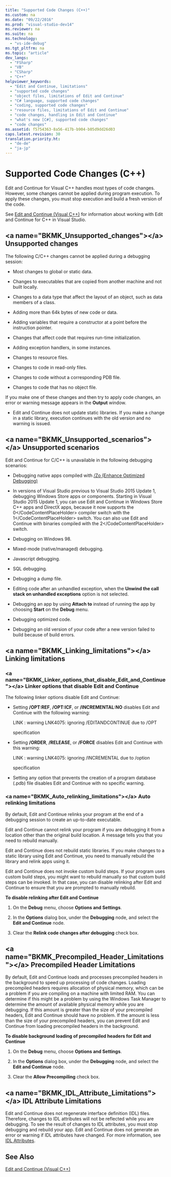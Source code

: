 ```yaml
---
title: "Supported Code Changes (C++)"
ms.custom: na
ms.date: "09/22/2016"
ms.prod: "visual-studio-dev14"
ms.reviewer: na
ms.suite: na
ms.technology: 
  - "vs-ide-debug"
ms.tgt_pltfrm: na
ms.topic: "article"
dev_langs: 
  - "FSharp"
  - "VB"
  - "CSharp"
  - "C++"
helpviewer_keywords: 
  - "Edit and Continue, limitations"
  - "supported code changes"
  - "object files, limitations of Edit and Continue"
  - "C# language, supported code changes"
  - "coding, supported code changes"
  - "resource files, limitations of Edit and Continue"
  - "code changes, handling in Edit and Continue"
  - "what's new [C#], supported code changes"
  - "code changes"
ms.assetid: f5754363-8a56-417b-b904-b05d9dd26d03
caps.latest.revision: 30
translation.priority.ht: 
  - "de-de"
  - "ja-jp"
---
```

# Supported Code Changes (C++)
Edit and Continue for Visual C++ handles most types of code changes. However, some changes cannot be applied during program execution. To apply these changes, you must stop execution and build a fresh version of the code.  
  
 See [Edit and Continue (Visual C++)](../vs140/edit-and-continue--visual-c---.md) for information about working with Edit and Continue for C++ in Visual Studio.  
  
##  \<a name="BKMK_Unsupported_changes">\</a> Unsupported changes  
 The following C/C++ changes cannot be applied during a debugging session:  
  
-   Most changes to global or static data.  
  
-   Changes to executables that are copied from another machine and not built locally.  
  
-   Changes to a data type that affect the layout of an object, such as data members of a class.  
  
-   Adding more than 64k bytes of new code or data.  
  
-   Adding variables that require a constructor at a point before the instruction pointer.  
  
-   Changes that affect code that requires run-time initialization.  
  
-   Adding exception handlers, in some instances.  
  
-   Changes to resource files.  
  
-   Changes to code in read-only files.  
  
-   Changes to code without a corresponding PDB file.  
  
-   Changes to code that has no object file.  
  
 If you make one of these changes and then try to apply code changes, an error or warning message appears in the **Output** window.  
  
-   Edit and Continue does not update static libraries. If you make a change in a static library, execution continues with the old version and no warning is issued.  
  
##  \<a name="BKMK_Unsupported_scenarios">\</a> Unsupported scenarios  
 Edit and Continue for C/C++ is unavailable in the following debugging scenarios:  
  
-   Debugging native apps compiled with [/Zo (Enhance Optimized Debugging)](../vs140/-zo--enhance-optimized-debugging-.md)  
  
-   In versions of Visual Studio previous to Visual Studio 2015 Update 1, debugging Windows Store apps or components. Starting in Visual Studio 2015 Update 1, you can use Edit and Continue in Windows Store C++ apps and DirectX apps, because it now supports the <CodeContentPlaceHolder>0\</CodeContentPlaceHolder> compiler switch with the  <CodeContentPlaceHolder>1\</CodeContentPlaceHolder> switch. You can also use Edit and Continue with binaries compiled with the <CodeContentPlaceHolder>2\</CodeContentPlaceHolder> switch.  
  
-   Debugging on Windows 98.  
  
-   Mixed-mode (native/managed) debugging.  
  
-   Javascript debugging.  
  
-   SQL debugging.  
  
-   Debugging a dump file.  
  
-   Editing code after an unhandled exception, when the **Unwind the call stack on unhandled exceptions** option is not selected.  
  
-   Debugging an app by using **Attach to** instead of running the app by choosing **Start** on the **Debug** menu.  
  
-   Debugging optimized code.  
  
-   Debugging an old version of your code after a new version failed to build because of build errors.  
  
##  \<a name="BKMK_Linking_limitations">\</a> Linking limitations  
  
###  \<a name="BKMK_Linker_options_that_disable_Edit_and_Continue">\</a> Linker options that disable Edit and Continue  
 The following linker options disable Edit and Continue:  
  
-   Setting **/OPT:REF**, **/OPT:ICF**, or **/INCREMENTAL:NO** disables Edit and Continue with the following warning:  
  
     LINK : warning LNK4075: ignoring /EDITANDCONTINUE due to /OPT  
  
     specification  
  
-   Setting **/ORDER**, **/RELEASE**, or **/FORCE** disables Edit and Continue with this warning:  
  
     LINK : warning LNK4075: ignoring /INCREMENTAL due to /option  
  
     specification  
  
-   Setting any option that prevents the creation of a program database (.pdb) file disables Edit and Continue with no specific warning.  
  
###  \<a name="BKMK_Auto_relinking_limitations">\</a> Auto relinking limitations  
 By default, Edit and Continue relinks your program at the end of a debugging session to create an up-to-date executable.  
  
 Edit and Continue cannot relink your program if you are debugging it from a location other than the original build location. A message tells you that you need to rebuild manually.  
  
 Edit and Continue does not rebuild static libraries. If you make changes to a static library using Edit and Continue, you need to manually rebuild the library and relink apps using it.  
  
 Edit and Continue does not invoke custom build steps. If your program uses custom build steps, you might want to rebuild manually so that custom build steps can be invoked. In that case, you can disable relinking after Edit and Continue to ensure that you are prompted to manually rebuild.  
  
 **To disable relinking after Edit and Continue**  
  
1.  On the **Debug** menu, choose **Options and Settings**.  
  
2.  In the **Options** dialog box, under the **Debugging** node, and select the **Edit and Continue** node.  
  
3.  Clear the **Relink code changes after debugging** check box.  
  
##  \<a name="BKMK_Precompiled_Header_Limitations">\</a> Precompiled Header Limitations  
 By default, Edit and Continue loads and processes precompiled headers in the background to speed up processing of code changes. Loading precompiled headers requires allocation of physical memory, which can be a problem if you are compiling on a machine with limited RAM. You can determine if this might be a problem by using the Windows Task Manager to determine the amount of available physical memory while you are debugging. If this amount is greater than the size of your precompiled headers, Edit and Continue should have no problem. If the amount is less than the size of your precompiled headers, you can prevent Edit and Continue from loading precompiled headers in the background.  
  
 **To disable background loading of precompiled headers for Edit and Continue**  
  
1.  On the **Debug** menu, choose **Options and Settings**.  
  
2.  In the **Options** dialog box, under the **Debugging** node, and select the **Edit and Continue** node.  
  
3.  Clear the **Allow Precompiling** check box.  
  
##  \<a name="BKMK_IDL_Attribute_Limitations">\</a> IDL Attribute Limitations  
 Edit and Continue does not regenerate interface definition (IDL) files. Therefore, changes to IDL attributes will not be reflected while you are debugging. To see the result of changes to IDL attributes, you must stop debugging and rebuild your app. Edit and Continue does not generate an error or warning if IDL attributes have changed. For more information, see [IDL Attributes](../vs140/idl-attributes.md).  
  
## See Also  
 [Edit and Continue (Visual C++)](../vs140/edit-and-continue--visual-c---.md)